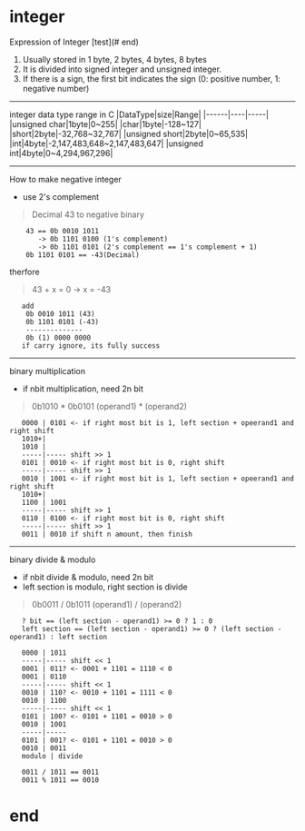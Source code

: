 # integer
Expression of Integer
[test](# end)
1. Usually stored in 1 byte, 2 bytes, 4 bytes, 8 bytes
2. It is divided into signed integer and unsigned integer. 
3. If there is a sign, the first bit indicates the sign (0: positive number, 1: negative number)
***
integer data type range in C
|DataType|size|Range| 
|------|----|-----|
|unsigned char|1byte|0~255| 
|char|1byte|-128~127|
|short|2byte|-32,768~32,767|
|unsigned short|2byte|0~65,535|
|int|4byte|-2,147,483,648~2,147,483,647|
|unsigned int|4byte|0~4,294,967,296|
***
How to make negative integer
- use 2's complement
>Decimal 43 to negative binary

```
    43 == 0b 0010 1011
       -> 0b 1101 0100 (1's complement)
       -> 0b 1101 0101 (2's complement == 1's complement + 1)
    0b 1101 0101 == -43(Decimal)
```

therfore
> 43 + x = 0 ->  x = -43

```
   add
    0b 0010 1011 (43)
    0b 1101 0101 (-43)
    --------------
    0b (1) 0000 0000
   if carry ignore, its fully success 
```

***
binary multiplication
- if nbit multiplication, need 2n bit
> 0b1010 * 0b0101
   (operand1) * (operand2)
```
   0000 | 0101 <- if right most bit is 1, left section + opeerand1 and right shift
   1010+|
   1010 |
   -----|----- shift >> 1
   0101 | 0010 <- if right most bit is 0, right shift
   -----|----- shift >> 1
   0010 | 1001 <- if right most bit is 1, left section + opeerand1 and right shift
   1010+|
   1100 | 1001
   -----|----- shift >> 1
   0110 | 0100 <- if right most bit is 0, right shift
   -----|----- shift >> 1
   0011 | 0010 if shift n amount, then finish
```

***
binary divide & modulo
- if nbit divide & modulo, need 2n bit
- left section is modulo, right section is divide
> 0b0011 / 0b1011
   (operand1) / (operand2)
```
   ? bit == (left section - operand1) >= 0 ? 1 : 0
   left section == (left section - operand1) >= 0 ? (left section - operand1) : left section
   
   0000 | 1011
   -----|----- shift << 1
   0001 | 011? <- 0001 + 1101 = 1110 < 0
   0001 | 0110
   -----|----- shift << 1
   0010 | 110? <- 0010 + 1101 = 1111 < 0
   0010 | 1100
   -----|----- shift << 1
   0101 | 100? <- 0101 + 1101 = 0010 > 0
   0010 | 1001
   -----|-----
   0101 | 001? <- 0101 + 1101 = 0010 > 0
   0010 | 0011
   modulo | divide

   0011 / 1011 == 0011
   0011 % 1011 == 0010
```
# end
